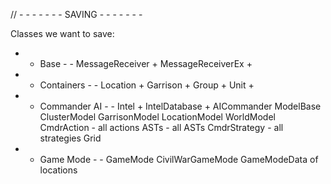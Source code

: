 // - - - - - - - SAVING - - - - - - -

Classes we want to save:

- - Base - -
MessageReceiver     +
MessageReceiverEx   +

- - Containers - - 
Location +
Garrison +
Group +
Unit +

- - Commander AI - - 
Intel +
IntelDatabase +
AICommander
ModelBase
ClusterModel
GarrisonModel
LocationModel
WorldModel
CmdrAction - all actions
ASTs - all ASTs
CmdrStrategy - all strategies
Grid

- - Game Mode - -
GameMode
CivilWarGameMode
GameModeData of locations